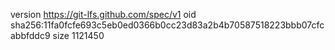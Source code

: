 version https://git-lfs.github.com/spec/v1
oid sha256:11fa0fcfe693c5eb0ed0366b0cc23d83a2b4b70587518223bbb07cfcabbfddc9
size 1121450
